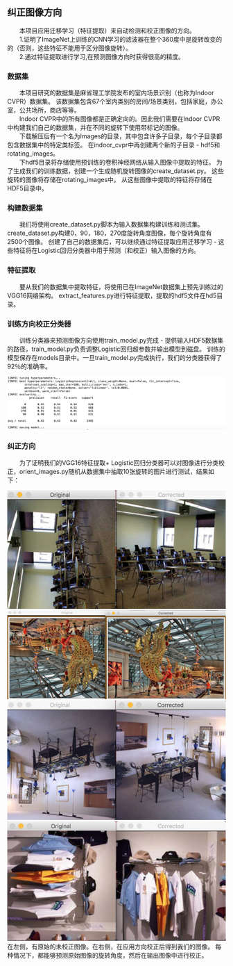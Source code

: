 <h2>纠正图像方向</h2>  
&emsp;&emsp;本项目应用迁移学习（特征提取）来自动检测和校正图像的方向。<br/>  
&emsp;&emsp;1.证明了ImageNet上训练的CNN学习的滤波器在整个360度中是旋转改变的的（否则，这些特征不能用于区分图像旋转）。<br/>
&emsp;&emsp;2.通过特征提取进行学习,在预测图像方向时获得很高的精度。<br/>
<h3>数据集</h3> 
&emsp;&emsp;本项目研究的数据集是麻省理工学院发布的室内场景识别（也称为Indoor CVPR）数据集。
该数据集包含67个室内类别的房间/场景类别，包括家庭，办公室，公共场所，商店等等。<br/>
&emsp;&emsp;Indoor CVPR中的所有图像都是正确定向的。因此我们需要在Indoor CVPR中构建我们自己的数据集，并在不同的旋转下使用带标记的图像。<br/>
&emsp;&emsp;下载解压后有一个名为Images的目录，其中包含许多子目录，每个子目录都包含数据集中的特定类标签。
在indoor_cvpr中再创建两个新的子目录 -  hdf5和rotating_images。<br/>
&emsp;&emsp;下hdf5目录将存储使用预训练的卷积神经网络从输入图像中提取的特征。 为了生成我们的训练数据，创建一个生成随机旋转图像的create_dataset.py。 
这些旋转的图像将存储在rotating_images中。 从这些图像中提取的特征将存储在HDF5目录中。<br/>
<h3>构建数据集</h3>
&emsp;&emsp;我们将使用create_dataset.py脚本为输入数据集构建训练和测试集。create_dataset.py构建0，90，180，270度旋转角度图像，每个旋转角度有2500个图像。
创建了自己的数据集后，可以继续通过特征提取应用迁移学习 - 这些特征将在Logistic回归分类器中用于预测（和校正）输入图像的方向。<br/>
<h3>特征提取</h3>
&emsp;&emsp;要从我们的数据集中提取特征，将使用已在ImageNet数据集上预先训练过的VGG16网络架构。
extract_features.py进行特征提取，提取的hdf5文件在hd5目录。<br/>
<h3>训练方向校正分类器</h3>
&emsp;&emsp;训练分类器来预测图像方向使用train_model.py完成 - 提供输入HDF5数据集的路径，train_model.py负责调整Logistic回归超参数并输出模型到磁盘。
训练的模型保存在models目录中。一旦train_model.py完成执行，我们的分类器获得了92％的准确率。<br/>

![](https://github.com/czwinner/DeepLearning/blob/master/image_orientation/results/%E5%87%86%E7%A1%AE%E7%8E%87.png)
<h3>纠正方向</h3>
&emsp;&emsp;为了证明我们的VGG16特征提取+ Logistic回归分类器可以对图像进行分类校正，orient_images.py随机从数据集中抽取10张旋转的图片进行测试，结果如下：

![](https://github.com/czwinner/DeepLearning/blob/master/image_orientation/results/result01.png)
![](https://github.com/czwinner/DeepLearning/blob/master/image_orientation/results/result02.png)
![](https://github.com/czwinner/DeepLearning/blob/master/image_orientation/results/result03.png)
![](https://github.com/czwinner/DeepLearning/blob/master/image_orientation/results/result04.png)
在左侧，有原始的未校正图像。在右侧，在应用方向校正后得到我们的图像。 每种情况下，都能够预测原始图像的旋转角度，然后在输出图像中进行校正。
